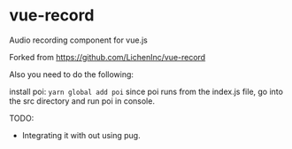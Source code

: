 # vue-record
Audio recording component for vue.js

Forked from https://github.com/LichenInc/vue-record

Also you need to do the following:

install poi:
`yarn global add poi`
since poi runs from the index.js file, go into the src directory and run poi in console.


TODO:
- Integrating it with out using pug.